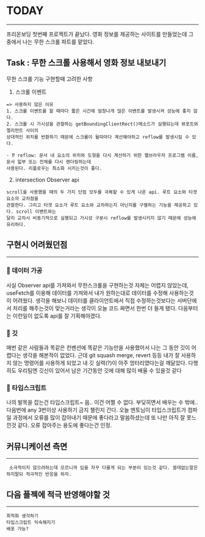 # TODAY
----
프리온보딩 첫번째 프로젝트가 끝났다. 영화 정보를 제공하는 사이트를 만들었는데 그 중에서 나는 무한 스크롤 파트를 맡았다.

## Task : 무한 스크롤 사용해서 영화 정보 내보내기
  무한 스크롤 기능 구현할때 고려한 사항
   1. 스크롤 이벤트
    
    => 사용하지 않은 이유
    1. 스크롤 이벤트를 할 때마다 짧은 시간에 엄청나게 많은 이벤트를 발생시켜 성능에 좋지 않다.
    2. 스크롤 시 가시성을 관찰하는 getBoundingClientRect()메소드가 실행되는데 뷰포트와 엘리먼트 사이의
    상대적인 위치를 반환하기 때문에 스크롤이 될따마다 계산해야하고 reflow를 발생시킬 수 있다.
    
    - ⁇ reflow: 문서 내 요소의 위치와 도형을 다시 계산하기 위한 웹브라우저 프로그램 이름, 문서 읿부 또는 전체를 다시 렌더링하는데
    사용된다. 리플로우는 최소화 시키는것이 좋다.
    
   2. intersection Observer api
   
    scroll을 사용했을 때의 두 가지 단점 모두를 극복할 수 있게 나온 api. 루트 요소와 타겟 요소의 교차점을 
    관찰한다. 그리고 타겟 요소가 루트 요소와 교차하는지 아닌지를 구별하는 기능을 제공하고 있다. scroll 이벤트와는 
    달리 교차시 비동기적으로 실행되고 가시성 구분시 reflow를 발생시키지 않기 때문에 성능에 유리하다. 
    
 
 ## 구현시 어려웠던점
 ----
  ### 📓 데이터 가공
  사실 Observer api를 가져와서 무한스크롤을 구현하는것 자체는 어렵지 않았는데, useFetch를 이용해 데이터를 가져와서 내가 원하는대로 
  데이터를 수정해 사용하는것이 어려웠다. 생각을 해보니 데이터를 클라이언트에서 직접 수정하는것보다는
  서버단에서 처리를 해주는것이 맞는거라는 생각이 오늘 코드 짜면서  한번 더 들게 됐다. 다음부터는 이런일이 없도록 api를 잘 기획해야겠다.
  
  ### 📓 깃
   매번 같은 사람들과 똑같은 컨벤션에 똑같은 기능만을 사용했어서 나는 그 동안 깃이 어렵다는 생각을 해본적이 없었다. 근데 git squash merge, revert 등등 내가 잘 사용하지 않는 명령어를
   사용하게 되었고 내 깃 실력(?)이 아주 엉터리였다는걸 깨달았다. 다행히도 우리팀엔 깃신이 있어서 남은 기간동안 깃에 대해 많이 배울 수 있을것 같다
   
   ### 📓 타입스크립트
   나의 발목을 잡는건 타입스크립트~ 음.. 이건 어쩔 수 없다. 부딪히면서 배우는 수 밖에.. 다음번에 any 3번이상 사용하기 금지 챌린지 간다.
   오늘 멘토님이 타입스크립트가 컴파일 과정에서 오류를 많이 잡아내기 때문에 좋다라고 말씀하셨는데 또 나만 아직 잘 못느낀것 같다. 오류 잡아주는 용도에 좋다는건 인정.
   
   
   ## 커뮤니케이션 측면
   ----
     소극적이지 않으려하는데 모르니까 입을 자꾸 다물게 되는 부분이 있는것 같다. 쓸데없는말은 하지말되 적극적인 반응을 하자.
     
     
   ## 다음 플젝에 적극 반영해야할 것
   ------ 
    최적화 생각하기
    타입스크립트 익숙해지기
    배포 가능?
   
   
  
